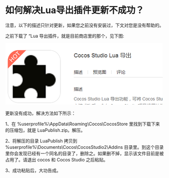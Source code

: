# **如何解决Lua导出插件更新不成功？** #

注意，以下的描述只针对更新，如果您之前没有安装过，下文对您是没有帮助的。

之前下载了 “Lua 导出插件，就是目前商店里的那个，见下图:

   ![image](res/image001.png) 

更新没有成功，解决方法如下所示： 
     
1、在 %userprofile%\AppData\Roaming\Cocos\CocosStore 里找到下载下来的压缩包，就是 LuaPublish.zip。解压。 

2、将解压的目录 LuaPublish 拷贝到 %userprofile%\Documents\Cocos\CocosStudio2\Addins 目录里。到这个目录里你会发现已经有一个同名的目录了，删除之。如果删不掉，显示该文件目前是被占用了。请退出 cocos 和 Cocos Studio 之后粘贴。 
    
3、成功粘贴后，大功告成。 
 